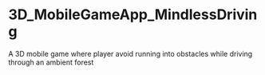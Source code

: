 # 3D_MobileGameApp_MindlessDriving
A 3D mobile game where player avoid running into obstacles while driving through an ambient forest
